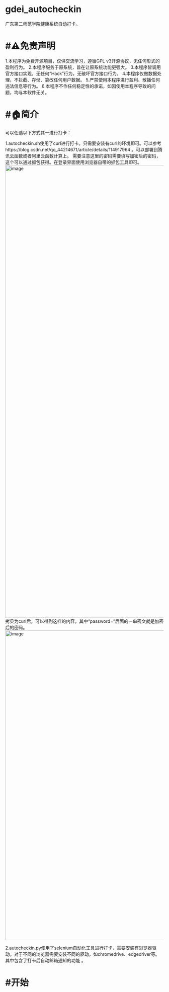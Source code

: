 # gdei_autocheckin
广东第二师范学院健康系统自动打卡。

# #⚠️免责声明
1.本程序为免费开源项目，仅供交流学习，遵循GPL v3开源协议，无任何形式的盈利行为。
2.本程序服务于原系统，旨在让原系统功能更强大。
3.本程序皆调用官方接口实现，无任何“Hack”行为，无破坏官方接口行为。
4.本程序仅做数据处理，不拦截、存储、篡改任何用户数据。
5.严禁使用本程序进行盈利、散播任何违法信息等行为。
6.本程序不作任何稳定性的承诺，如因使用本程序导致的问题，均与本软件无关。

# #🏠简介
可以任选以下方式其一进行打卡：

1.autocheckin.sh使用了curl进行打卡。只需要安装有curl的环境即可。可以参考https://blog.csdn.net/qq_44214671/article/details/114917964
。可以部署到腾讯云函数或者阿里云函数计算上。
需要注意这里的密码需要填写加密后的密码，这个可以通过抓包获得。在登录界面使用浏览器自带的抓包工具即可。
<img width="1440" alt="image" src="https://user-images.githubusercontent.com/67651900/176857703-58b4d657-2e3e-4122-9fbe-848215b9da03.png">
拷贝为curl后，可以得到这样的内容。其中“password=”后面的一串密文就是加密后的密码。
<img width="985" alt="image" src="https://user-images.githubusercontent.com/67651900/176858197-f915bcca-21ac-4f22-ac54-e614fa527470.png">


2.autocheckin.py使用了selenium自动化工具进行打卡，需要安装有浏览器驱动。对于不同的浏览器需要安装不同的驱动，如chromedrive、edgedriver等。其中包含了打卡后自动邮箱通知的功能
。

# #开始
